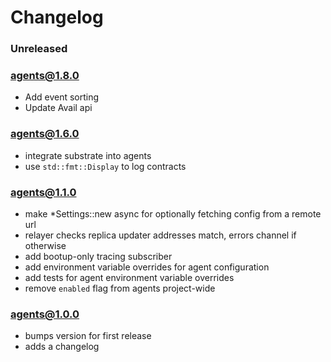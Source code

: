 # Changelog

### Unreleased

### agents@1.8.0

- Add event sorting
- Update Avail api

### agents@1.6.0

- integrate substrate into agents
- use `std::fmt::Display` to log contracts

### agents@1.1.0

- make \*Settings::new async for optionally fetching config from a remote url
- relayer checks replica updater addresses match, errors channel if otherwise
- add bootup-only tracing subscriber
- add environment variable overrides for agent configuration
- add tests for agent environment variable overrides
- remove `enabled` flag from agents project-wide

### agents@1.0.0

- bumps version for first release
- adds a changelog
